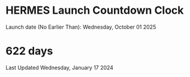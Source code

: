 # HERMES Launch Countdown Clock

Launch date (No Earlier Than): Wednesday, October 01 2025
# 622 days

Last Updated Wednesday, January 17 2024
